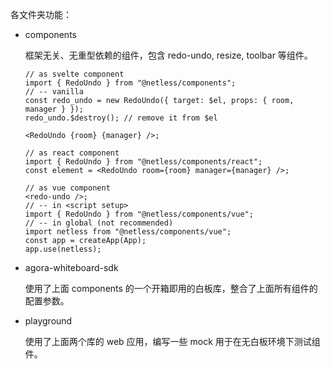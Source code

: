各文件夹功能：

- components

  框架无关、无重型依赖的组件，包含 redo-undo, resize, toolbar 等组件。

  ```tsx
  // as svelte component
  import { RedoUndo } from "@netless/components";
  // -- vanilla
  const redo_undo = new RedoUndo({ target: $el, props: { room, manager } });
  redo_undo.$destroy(); // remove it from $el

  <RedoUndo {room} {manager} />;

  // as react component
  import { RedoUndo } from "@netless/components/react";
  const element = <RedoUndo room={room} manager={manager} />;

  // as vue component
  <redo-undo />;
  // -- in <script setup>
  import { RedoUndo } from "@netless/components/vue";
  // -- in global (not recommended)
  import netless from "@netless/components/vue";
  const app = createApp(App);
  app.use(netless);
  ```

- agora-whiteboard-sdk

  使用了上面 components 的一个开箱即用的白板库，整合了上面所有组件的配置参数。

- playground

  使用了上面两个库的 web 应用，编写一些 mock 用于在无白板环境下测试组件。
